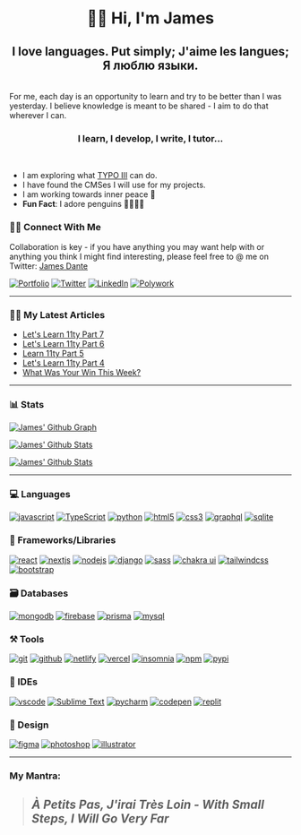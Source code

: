 <h1 align="center"> 👋🏾 Hi, I'm James</h1>

<h2  align="center">I love languages. Put simply; J'aime les langues; Я люблю языки.</h2>

<br />
For me, each day is an opportunity to learn and try to be better than I was yesterday.
I believe knowledge is meant to be shared - I aim to do that wherever I can.
<br/>
<h3 align='center'> I learn, I develop, I write, I tutor...</h3>

<br/>

- I am exploring what [TYPO III](https://typo3.org/) can do.
- I have found the CMSes I will use for my projects.
- I am working towards inner peace 🐼
- **Fun Fact**: I adore penguins 🐧🐧🐧🐧

### 🤝🏾 Connect With Me

Collaboration is key - if you have anything you may want help with or anything you think I might find interesting, please feel free to @ me on Twitter: [James Dante](https://twitter.com/Psypher1)

[![Portfolio](https://img.shields.io/badge/Portfolio-000000?style=for-the-badge&logo=Portfolio&logoColor=white)](https://jamesmidzi.netlify.app)
[![Twitter](https://img.shields.io/badge/Twitter-1DA1F2?style=for-the-badge&logo=twitter&logoColor=white)](https://twitter.com/Psypher1)
[![LinkedIn](https://img.shields.io/badge/LinkedIn-0077B5?style=for-the-badge&logo=linkedin&logoColor=white)](https://www.linkedin.com/in/jamesmidzi)
[![Polywork](https://img.shields.io/badge/Polywork-5429DC?style=for-the-badge&logo=polywork&logoColor=white)](https://www.polywork.com/psypher1)

---

### ✍🏾 My Latest Articles

<!-- BLOG-POST-LIST:START -->
- [Let&#39;s Learn 11ty Part 7](https://dantedecodes.hashnode.dev/lets-learn-11ty-part-7)
- [Let&#39;s Learn 11ty Part 6](https://dantedecodes.hashnode.dev/lets-learn-11ty-part-6)
- [Learn 11ty Part 5](https://dantedecodes.hashnode.dev/learn-11ty-part-5)
- [Let&#39;s Learn 11ty Part 4](https://dantedecodes.hashnode.dev/lets-learn-11ty-part-4)
- [What Was Your Win This Week?](https://dantedecodes.hashnode.dev/what-was-your-win-this-week-1)
<!-- BLOG-POST-LIST:END -->

---

### 📊 Stats

[![James' Github Graph](https://github-profile-summary-cards.vercel.app/api/cards/profile-details?username=psypher1&theme=github_dark)]()

[![James' Github Stats](https://github-readme-streak-stats.herokuapp.com/?user=Psypher1&theme=tokyonight)]()

[![James' Github Stats](https://github-readme-stats.vercel.app/api?username=Psypher1&show_icons=true&theme=github_dark)]()

---

### 💻 Languages

[![javascript](https://img.shields.io/badge/JavaScript-323330?style=for-the-badge&logo=javascript&logoColor=F7DF1E)](https://jamesmidzi.netlify.app)
[![TypeScript](https://img.shields.io/badge/TypeScript-007ACC?style=for-the-badge&logo=typescript&logoColor=white)](https://jamesmidzi.netlify.app)
[![python](https://img.shields.io/badge/Python-FFD43B?style=for-the-badge&logo=python&logoColor=darkgreen)](https://jamesmidzi.netlify.app)
[![html5](https://img.shields.io/badge/HTML5-E34F26?style=for-the-badge&logo=html5&logoColor=white)](https://jamesmidzi.netlify.app)
[![css3](https://img.shields.io/badge/CSS3-1572B6?style=for-the-badge&logo=css3&logoColor=white)](https://jamesmidzi.netlify.app)
[![graphql](https://img.shields.io/badge/Graphql-DA0093?style=for-the-badge&logo=graphql&logoColor=white)](https://jamesmidzi.netlify.app)
[![sqlite](https://img.shields.io/badge/SQLite-07405E?style=for-the-badge&logo=sqlite&logoColor=white)](https://jamesmidzi.netlify.app)

### 🧩 Frameworks/Libraries

[![react](https://img.shields.io/badge/React-20232A?style=for-the-badge&logo=react&logoColor=61DAFB)](https://jamesmidzi.netlify.app)
[![nextjs](https://img.shields.io/badge/Next.JS-000?style=for-the-badge&logo=next.js&logoColor=white)](https://jamesmidzi.netlify.app)
[![nodejs](https://img.shields.io/badge/Node.js-339933?style=for-the-badge&logo=nodedotjs&logoColor=white)](https://jamesmidzi.netlify.app)
[![django](https://img.shields.io/badge/Django-092C1E?style=for-the-badge&logo=django&logoColor=white)](https://jamesmidzi.netlify.app)
[![sass](https://img.shields.io/badge/Sass-CC6699?style=for-the-badge&logo=sass&logoColor=white)](https://jamesmidzi.netlify.app)
[![chakra ui](https://img.shields.io/badge/Chakra%20UI-28B5AA?style=for-the-badge&logo=chakraui&logoColor=white)](https://jamesmidzi.netlify.app)
[![tailwindcss](https://img.shields.io/badge/TailwindCss-35B3EB?style=for-the-badge&logo=tailwindcss&logoColor=white)](https://jamesmidzi.netlify.app)
[![bootstrap](https://img.shields.io/badge/Bootstrap-563D7C?style=for-the-badge&logo=bootstrap&logoColor=white)](https://jamesmidzi.netlify.app)

### 🗃️ Databases

[![mongodb](https://img.shields.io/badge/MongoDB-4EA94B?style=for-the-badge&logo=mongodb&logoColor=white)](https://jamesmidzi.netlify.app)
[![firebase](https://img.shields.io/badge/firebase-ffca28?style=for-the-badge&logo=firebase&logoColor=black)](https://jamesmidzi.netlify.app)
[![prisma](https://img.shields.io/badge/prisma-000?style=for-the-badge&logo=prisma&logoColor=white)](https://jamesmidzi.netlify.app)
[![mysql](https://img.shields.io/badge/MySQL-005C84?style=for-the-badge&logo=mysql&logoColor=white)](https://jamesmidzi.netlify.app)

### ⚒️ Tools

[![git](https://img.shields.io/badge/GIT-E44C30?style=for-the-badge&logo=git&logoColor=white)](https://jamesmidzi.netlify.app)
[![github](https://img.shields.io/badge/GitHub-100000?style=for-the-badge&logo=github&logoColor=white)](https://jamesmidzi.netlify.app)
[![netlify](https://img.shields.io/badge/Netlify-00C7B7?style=for-the-badge&logo=netlify&logoColor=white)](https://jamesmidzi.netlify.app)
[![vercel](https://img.shields.io/badge/Vercel-000000?style=for-the-badge&logo=vercel&logoColor=white)](https://jamesmidzi.netlify.app)
[![insomnia](https://img.shields.io/badge/Insomnia-6256B6?style=for-the-badge&logo=Insomnia&logoColor=white)](https://jamesmidzi.netlify.app)
[![npm](https://img.shields.io/badge/npm-CB3837?style=for-the-badge&logo=npm&logoColor=white)](https://jamesmidzi.netlify.app)
[![pypi](https://img.shields.io/badge/pypi-3775A9?style=for-the-badge&logo=pypi&logoColor=white)](https://jamesmidzi.netlify.app)

### 🧠 IDEs

[![vscode](https://img.shields.io/badge/Visual_Studio_Code-0078D4?style=for-the-badge&logo=visual%20studio%20code&logoColor=white)](https://jamesmidzi.netlify.app)
[![Sublime Text](https://img.shields.io/badge/Sublime%20Text-464646.svg?&style=for-the-badge&logo=Sublimetext&logoColor=F28F02)](https://jamesmidzi.netlify.app)
[![pycharm](https://img.shields.io/badge/PyCharm-000000.svg?&style=for-the-badge&logo=PyCharm&logoColor=white)](https://jamesmidzi.netlify.app)
[![codepen](https://img.shields.io/badge/Codepen-000000.svg?&style=for-the-badge&logo=Codepen&logoColor=white)](https://jamesmidzi.netlify.app)
[![replit](https://img.shields.io/badge/replit-667881?style=for-the-badge&logo=replit&logoColor=white)](https://jamesmidzi.netlify.app)

### 🎨 Design

[![figma](https://img.shields.io/badge/figma-2c2c33?style=for-the-badge&logo=figma&logoColor=)](https://jamesmidzi.netlify.app)
[![photoshop](https://img.shields.io/badge/PHOTOSHOP-001630?style=for-the-badge&logo=adobephotoshop&logoColor=00a0f2)](https://jamesmidzi.netlify.app)
[![illustrator](https://img.shields.io/badge/illustrator-300000?style=for-the-badge&logo=adobeillustrator&logoColor=)](https://jamesmidzi.netlify.app)

---

### My Mantra:

> ## _À Petits Pas, J'irai Très Loin - With Small Steps, I Will Go Very Far_

<!-- <h2 align="center">I LIKE TO HAVE FUN!!!😄</h2> -->

<!--
**Psypher1/Psypher1** is a ✨ _special_ ✨ repository because its `README.md` (this file) appears on your GitHub profile.

Here are some ideas to get you started:

- 🔭 I’m currently working on ...
- 🌱 I’m currently learning ...
- 👯 I’m looking to collaborate on ...
- 🤔 I’m looking for help with ...
- 💬 Ask me about ...
- 📫 How to reach me: ...
- 😄 Pronouns: ...
- ⚡ Fun fact: ...
-->
